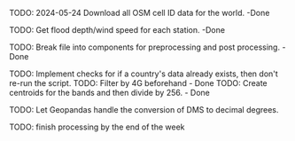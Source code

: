 TODO: 2024-05-24
Download all OSM cell ID data for the world. -Done

TODO: Get flood depth/wind speed for each station. -Done

TODO: Break file into components for preprocessing and post processing. -Done

TODO: Implement checks for if a country's data already exists, then don't re-run the script.
TODO: Filter by 4G beforehand - Done
TODO: Create centroids for the bands and then divide by 256. - Done

TODO: Let Geopandas handle the conversion of DMS to decimal degrees.


TODO: finish processing by the end of the week
